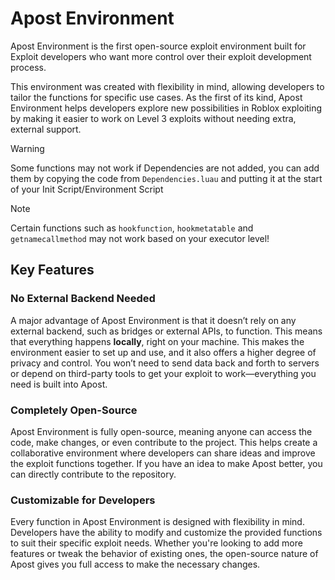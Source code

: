 # Apost Environment

Apost Environment is the first open-source exploit environment built for Exploit developers who want more control over their exploit development process.

This environment was created with flexibility in mind, allowing developers to tailor the functions for specific use cases. As the first of its kind, Apost Environment helps developers explore new possibilities in Roblox exploiting by making it easier to work on Level 3 exploits without needing extra, external support.

> [!WARNING]  
> Some functions may not work if Dependencies are not added, you can add them by copying the code from `Dependencies.luau` and putting it at the start of your Init Script/Environment Script

> [!NOTE]  
> Certain functions such as `hookfunction`, `hookmetatable` and `getnamecallmethod` may not work based on your executor level!

## Key Features

### No External Backend Needed
A major advantage of Apost Environment is that it doesn’t rely on any external backend, such as bridges or external APIs, to function. This means that everything happens **locally**, right on your machine. This makes the environment easier to set up and use, and it also offers a higher degree of privacy and control. You won’t need to send data back and forth to servers or depend on third-party tools to get your exploit to work—everything you need is built into Apost.

### Completely Open-Source
Apost Environment is fully open-source, meaning anyone can access the code, make changes, or even contribute to the project. This helps create a collaborative environment where developers can share ideas and improve the exploit functions together. If you have an idea to make Apost better, you can directly contribute to the repository.

### Customizable for Developers
Every function in Apost Environment is designed with flexibility in mind. Developers have the ability to modify and customize the provided functions to suit their specific exploit needs. Whether you're looking to add more features or tweak the behavior of existing ones, the open-source nature of Apost gives you full access to make the necessary changes.

